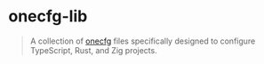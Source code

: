 # onecfg-lib

> A collection of [onecfg](https://crates.io/crates/onecfg) files specifically designed to configure
> TypeScript, Rust, and Zig projects.
